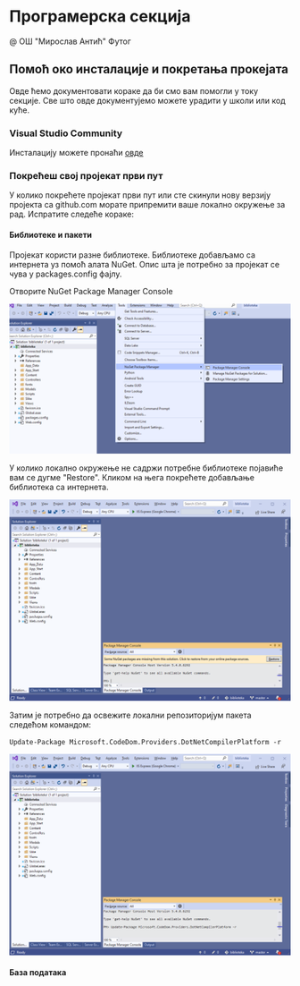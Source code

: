 # Програмерска секција
@ ОШ "Мирослав Антић" Футог

## Помоћ око инсталације и покретања прокејата
Овде ћемо документовати кораке да би смо вам помогли у току секције. Све што овде документујемо можете урадити у школи или код куће.

### Visual Studio Community

Инсталацију можете пронаћи [овде](https://visualstudio.microsoft.com/vs/community/)

### Покрећеш свој пројекат први пут
У колико покрећете пројекат први пут или сте скинули нову верзију пројекта са github.com морате припремити ваше локално окружење за рад. 
Испратите следеће кораке:

#### Библиотеке и пакети
Пројекат користи разне библиотеке. Библиотеке добављамо са интернета уз помоћ алата NuGet. Опис шта је потребно за пројекат се чува у packages.config фајлу. 

Отворите NuGet Package Manager Console

![NuGet Package Manager Console](/img/nuget-img1.png)

У колико локално окружење не садржи потребне библиотеке појавиће вам се дугме "Restore". Кликом на њега покрећете добављање библиотека са интернета.

![Restore](/img/nuget-img2.png)

Затим је потребно да освежите локални репозиторијум пакета следећом командом:

```
Update-Package Microsoft.CodeDom.Providers.DotNetCompilerPlatform -r
```

![Update-Package](/img/nuget-img3.png)

#### База података
